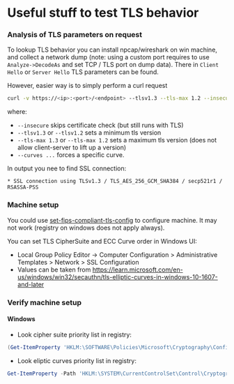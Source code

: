 # Useful stuff to test TLS behavior

### Analysis of TLS parameters on request
To lookup TLS behavior you can install npcap/wireshark on win machine, 
and collect a network dump (note: using a custom port requires to use `Analyze->DecodeAs` and set TCP / TLS port on dump data). There in `Client Hello` or `Server Hello` TLS parameters can be found.

However, easier way is to simply perform a curl request
```bash
curl -v https://<ip>:<port>/<endpoint> --tlsv1.3 --tls-max 1.2 --insecure --curves [P-256/P-384/P-521/X25519]
```
where:
- `--insecure` skips certificate check (but still runs with TLS)
- `--tlsv1.3` or `--tlsv1.2` sets a minimum tls version
- `--tls-max 1.3` or `--tls-max 1.2` sets a maximum tls version (does not allow client-server to lift up a version)
- `--curves ...` forces a specific curve.

In output you nee to find SSL connection:
```
* SSL connection using TLSv1.3 / TLS_AES_256_GCM_SHA384 / secp521r1 / RSASSA-PSS
```

### Machine setup
You could use [set-fips-compliant-tls-config](./set-fips-compliant-tls-config.ps1) to configure machine. It may not work (registry on windows does not apply always).

You can set TLS CipherSuite and ECC Curve order in Windows UI:
- Local Group Policy Editor -> Computer Configuration > Administrative Templates > Network > SSL Configuration
- Values can be taken from https://learn.microsoft.com/en-us/windows/win32/secauthn/tls-elliptic-curves-in-windows-10-1607-and-later

### Verify machine setup

#### Windows
- Look cipher suite priority list in registry:
```powershell
(Get-ItemProperty 'HKLM:\SOFTWARE\Policies\Microsoft\Cryptography\Configuration\SSL\00010002' -Name 'Functions').Functions -split ',' | ForEach-Object { "{0,3}. {1}" -f ($_.ReadCount), $_ }
```  

- Look eliptic curves priority list in registry:
```powershell
Get-ItemProperty -Path 'HKLM:\SYSTEM\CurrentControlSet\Control\Cryptography\Configuration\Local\SSL\00010002' -Name 'EccCurves' -ErrorAction SilentlyContinue
```
